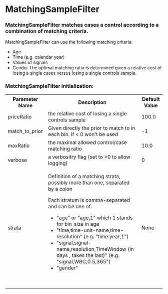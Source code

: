 # MatchingSampleFilter
### MatchingSampleFilter matches cases a control according to a combination of matching criteria.
MatchingSampleFilter can use the following matching criteria:

- Age
- Time (e.g. calendar year)
- Values of signals
- Gender
The optimal matching ratio is determined given a relative cost of losing a single cases versus losing a single controls sample.
### MatchingSampleFilter initialization:
<table><tbody>
<tr>
<th>Parameter Name</th>
<th>Description</th>
<th>Default Value</th>
</tr>
<tr>
<td>priceRatio</td>
<td>the relative cost of losing a single controls sample</td>
<td>100.0</td>
</tr>
<tr>
<td>match_to_prior</td>
<td>Given directly the prior to match to in each bin. If &lt; 0 won't be used</td>
<td>-1</td>
</tr>
<tr>
<td>maxRatio</td>
<td>the maximal allowed control/case matching ratio</td>
<td>10.0</td>
</tr>
<tr>
<td>verbose</td>
<td>a verbositry flag (set to &gt;0 to allow logging)</td>
<td>0</td>
</tr>
<tr>
<td>strata</td>
<td><p>Definition of a matching strata, possibly more than one, separated by a colon</p><p>Each stratum is comma-separated and can be one of:</p><ul><li>"age" or "age,1" which 1 stands for bin_size in age</li><li>"time,time-unit-name,time-resolution" (e.g. "time:year,1")</li><li>"signal,signal-name,resolution,TimeWindow (in days , takes the last)" (e.g. "signal,WBC,0.5,365")</li><li>"gender"</li></ul><p> </p></td>
<td>None</td>
</tr>
</tbody></table>
 
